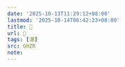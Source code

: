 ```yaml
---
date: '2025-10-13T11:29:12+08:00'
lastmod: '2025-10-14T06:42:23+08:00'
title: 󰠡
url: 󰠡
tags: [瀑]
src: GHZR
note:
---
```

